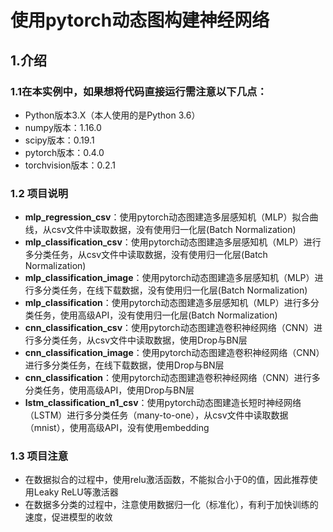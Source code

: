 # 使用pytorch动态图构建神经网络

## 1.介绍
### 1.1在本实例中，如果想将代码直接运行需注意以下几点：
* Python版本3.X（本人使用的是Python 3.6）
* numpy版本：1.16.0
* scipy版本：0.19.1
* pytorch版本：0.4.0
* torchvision版本：0.2.1
### 1.2 项目说明
* **mlp_regression_csv**：使用pytorch动态图建造多层感知机（MLP）拟合曲线，从csv文件中读取数据，没有使用归一化层(Batch Normalization)
* **mlp_classification_csv**：使用pytorch动态图建造多层感知机（MLP）进行多分类任务，从csv文件中读取数据，没有使用归一化层(Batch Normalization)
* **mlp_classification_image**：使用pytorch动态图建造多层感知机（MLP）进行多分类任务，在线下载数据，没有使用归一化层(Batch Normalization)
* **mlp_classification**：使用pytorch动态图建造多层感知机（MLP）进行多分类任务，使用高级API，没有使用归一化层(Batch Normalization)
* **cnn_classification_csv**：使用pytorch动态图建造卷积神经网络（CNN）进行多分类任务，从csv文件中读取数据，使用Drop与BN层
* **cnn_classification_image**：使用pytorch动态图建造卷积神经网络（CNN）进行多分类任务，在线下载数据，使用Drop与BN层
* **cnn_classification**：使用pytorch动态图建造卷积神经网络（CNN）进行多分类任务，使用高级API，使用Drop与BN层
* **lstm_classification_n1_csv**：使用pytorch动态图建造长短时神经网络（LSTM）进行多分类任务（many-to-one），从csv文件中读取数据（mnist），使用高级API，没有使用embedding
### 1.3 项目注意

* 在数据拟合的过程中，使用relu激活函数，不能拟合小于0的值，因此推荐使用Leaky ReLU等激活器
* 在数据多分类的过程中，注意使用数据归一化（标准化），有利于加快训练的速度，促进模型的收敛